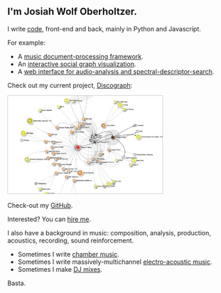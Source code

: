 ## I'm **Josiah Wolf Oberholtzer**.

I write [code](/code/), front-end and back, mainly in Python and Javascript.

For example:

- A [music document-processing framework](/code/abjad/).
- An [interactive social graph visualization](/code/discograph/).
- A [web interface for audio-analysis and spectral-descriptor-search](/code/sasha/).

Check out my current project, [Discograph](http://discograph.mbrsi.org):

<a href="http://discograph.mbrsi.org">
    <img src="/assets/images/discograph.png" width="348" style="border: 1px solid #ccc;" />
</a>

Check-out my [GitHub](http://github.com/josiah-wolf-oberholtzer).

Interested? You can <a href="mailto:josiah.oberholtzer@gmail.com">hire me</a>.

I also have a background in music: composition, analysis, production,
acoustics, recording, sound reinforcement.

- Sometimes I write [chamber music](/scores/).
- Sometimes I write massively-multichannel [electro-acoustic music](/tapes/).
- Sometimes I make [DJ mixes](https://soundcloud.com/josiah-wolf-oberholtzer/sets/bedroom-rockers).

Basta.